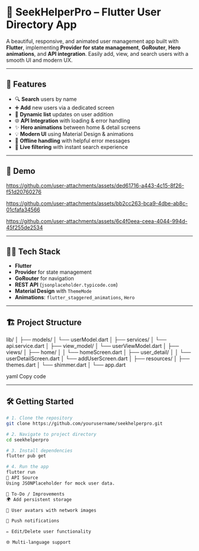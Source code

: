 # 👥 SeekHelperPro – Flutter User Directory App

A beautiful, responsive, and animated user management app built with **Flutter**, implementing **Provider for state management**, **GoRouter**, **Hero animations**, and **API integration**. Easily add, view, and search users with a smooth UI and modern UX.

---

## 🚀 Features

- 🔍 **Search** users by name
- ➕ **Add** new users via a dedicated screen
- 🔁 **Dynamic list** updates on user addition
- 🌐 **API Integration** with loading & error handling
- ✨ **Hero animations** between home & detail screens
- 💡 **Modern UI** using Material Design & animations
- 📶 **Offline handling** with helpful error messages
- 🔎 **Live filtering** with instant search experience

---

## 📱 Demo


https://github.com/user-attachments/assets/ded61716-a443-4c15-8f26-f51d20760276


https://github.com/user-attachments/assets/bb2cc263-bca9-4dbe-ab8c-01cfafa34566


https://github.com/user-attachments/assets/6c4f0eea-ceea-4044-994d-45f255de2534






---

## 🧑‍💻 Tech Stack

- **Flutter**
- **Provider** for state management
- **GoRouter** for navigation
- **REST API** (`jsonplaceholder.typicode.com`)
- **Material Design** with `ThemeMode`
- **Animations**: `flutter_staggered_animations`, `Hero`

---

## 🏗️ Project Structure

lib/
│
├── models/
│ └── userModel.dart
│
├── services/
│ └── api.service.dart
│
├── view_model/
│ └── userViewModel.dart
│
├── views/
│ ├── home/
│ │ └── homeScreen.dart
│ ├── user_detail/
│ │ └── userDetailScreen.dart
│ └── addUserScreen.dart
│
├── resources/
│ ├── themes.dart
│ └── shimmer.dart
│
└── app.dart

yaml
Copy code

---

## 🛠️ Getting Started

```bash
# 1. Clone the repository
git clone https://github.com/yourusername/seekhelperpro.git

# 2. Navigate to project directory
cd seekhelperpro

# 3. Install dependencies
flutter pub get

# 4. Run the app
flutter run
🔗 API Source
Using JSONPlaceholder for mock user data.

🧪 To-Do / Improvements
🌍 Add persistent storage

🎨 User avatars with network images

🔔 Push notifications

✏️ Edit/Delete user functionality

🌐 Multi-language support


